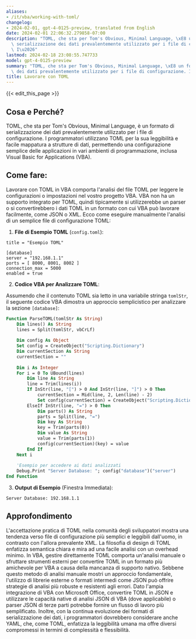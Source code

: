 ```yaml
---
aliases:
- /it/vba/working-with-toml/
changelog:
- 2024-02-01, gpt-4-0125-preview, translated from English
date: 2024-02-01 22:06:32.279858-07:00
description: "TOML, che sta per Tom's Obvious, Minimal Language, \xE8 un formato di\
  \ serializzazione dei dati prevalentemente utilizzato per i file di configurazione.\
  \ I\u2026"
lastmod: 2024-02-18 23:08:55.747733
model: gpt-4-0125-preview
summary: "TOML, che sta per Tom's Obvious, Minimal Language, \xE8 un formato di serializzazione\
  \ dei dati prevalentemente utilizzato per i file di configurazione. I\u2026"
title: Lavorare con TOML
---
```


{{< edit_this_page >}}

## Cosa e Perché?

TOML, che sta per Tom's Obvious, Minimal Language, è un formato di serializzazione dei dati prevalentemente utilizzato per i file di configurazione. I programmatori utilizzano TOML per la sua leggibilità e facile mappatura a strutture di dati, permettendo una configurazione semplice delle applicazioni in vari ambienti di programmazione, inclusa Visual Basic for Applications (VBA).

## Come fare:

Lavorare con TOML in VBA comporta l'analisi del file TOML per leggere le configurazioni o impostazioni nel vostro progetto VBA. VBA non ha un supporto integrato per TOML, quindi tipicamente si utilizzerebbe un parser o si convertirebbero i dati TOML in un formato con cui VBA può lavorare facilmente, come JSON o XML. Ecco come eseguire manualmente l'analisi di un semplice file di configurazione TOML:

1. **File di Esempio TOML** (`config.toml`):
```
title = "Esempio TOML"

[database]
server = "192.168.1.1"
ports = [ 8000, 8001, 8002 ]
connection_max = 5000
enabled = true
```

2. **Codice VBA per Analizzare TOML**:

Assumendo che il contenuto TOML sia letto in una variabile stringa `tomlStr`, il seguente codice VBA dimostra un approccio semplicistico per analizzare la sezione `[database]`:

```vb
Function ParseTOML(tomlStr As String)
    Dim lines() As String
    lines = Split(tomlStr, vbCrLf)
    
    Dim config As Object
    Set config = CreateObject("Scripting.Dictionary")
    Dim currentSection As String
    currentSection = ""
    
    Dim i As Integer
    For i = 0 To UBound(lines)
        Dim line As String
        line = Trim(lines(i))
        If InStr(line, "[") > 0 And InStr(line, "]") > 0 Then
            currentSection = Mid(line, 2, Len(line) - 2)
            Set config(currentSection) = CreateObject("Scripting.Dictionary")
        ElseIf InStr(line, "=") > 0 Then
            Dim parts() As String
            parts = Split(line, "=")
            Dim key As String
            key = Trim(parts(0))
            Dim value As String
            value = Trim(parts(1))
            config(currentSection)(key) = value
        End If
    Next i
    
    'Esempio per accedere ai dati analizzati
    Debug.Print "Server Database: "; config("database")("server")
End Function
```

3. **Output di Esempio** (Finestra Immediata):
```
Server Database: 192.168.1.1
```

## Approfondimento

L'accettazione pratica di TOML nella comunità degli sviluppatori mostra una tendenza verso file di configurazione più semplici e leggibili dall'uomo, in contrasto con l'allora prevalente XML. La filosofia di design di TOML enfatizza semantica chiara e mira ad una facile analisi con un overhead minimo. In VBA, gestire direttamente TOML comporta un'analisi manuale o sfruttare strumenti esterni per convertire TOML in un formato più amichevole per VBA a causa della mancanza di supporto nativo. Sebbene questo metodo di analisi manuale mostri un approccio fondamentale, l'utilizzo di librerie esterne o formati intermedi come JSON può offrire strategie di analisi più robuste e resistenti agli errori. Dato l'ampia integrazione di VBA con Microsoft Office, convertire TOML in JSON e utilizzare le capacità native di analisi JSON di VBA (dove applicabile) o parser JSON di terze parti potrebbe fornire un flusso di lavoro più semplificato. Inoltre, con la continua evoluzione dei formati di serializzazione dei dati, i programmatori dovrebbero considerare anche YAML, che, come TOML, enfatizza la leggibilità umana ma offre diversi compromessi in termini di complessità e flessibilità.

